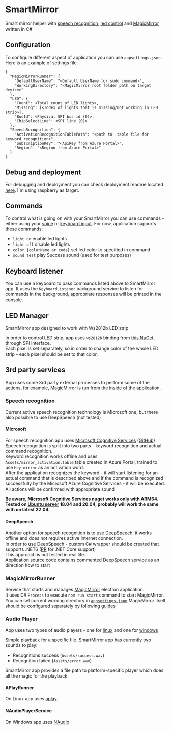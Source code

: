 # SmartMirror

Smart mirror helper with [speech recognition](#speech-recognition), [led control](#led-Manager) and [MagicMirror](#magicmirrorrunner) written in C#

## Configuration

To configure different aspect of application you can use `appsettings.json`.  
Here is an example of settings file
```
{
  "MagicMirrorRunner": {
    "DefaultUserName": "<Default UserName for sudo command>",
    "WorkingDirectory": "<MagicMirror root folder path on target device>"
  },
  "LED": {
    "Count": <Total count of LED lights>,
    "Missing": [<Index of lights that is missing/not working in LED strip>],
    "BusId": <Physical SPI bus id (0)>,
    "ChipSelectLine": <SPI line (0)>
  },
  "SpeechRecognition": {
    "ActivationRecognitionTablePath": "<path to .table file for keyword recognition>",
    "SubscriptionKey": "<ApiKey from Azure Portal>",
    "Region": "<Region from Azure Portal>"
  }
}
```

## Debug and deployment

For debugging and deployment you can check deployment readme located [here](scripts/raspberry_deploy_readme.md). I'm using raspberry as target.

## Commands

To control what is going on with your SmartMirror you can use commands - either using your [voice](#speech-recognition) or [keyboard input](#Keyboard-listener). For now, application supports these commands:

- `light on` enable led lights
- `light off` disable led lights
- `color {colorName or code}` set led color to specified in command
- `sound test` play Success sound (used for test purposes)

## Keyboard listener

You can use a keyboard to pass commands listed above to SmartMirror app. It uses the `KeyboardListener` background service to listen for commands in the background, appropriate responses will be printed in the console.

## LED Manager

SmartMirror app designed to work with Ws2812b LED strip

In order to control LED strip, app uses `ws2812b` binding from [this NuGet](https://www.nuget.org/packages/Iot.Device.Bindings/), through SPI interface.  
Each pixel is set separately, so in order to change color of the whole LED strip - each pixel should be set to that color.

## 3rd party services

App uses some 3rd party external processes to perform some of the actions, for example, MagicMirror is run from the inside of the application.

### Speech recognition

Current active speech recognition technology is Microsoft one, but there also possible to use DeepSpeech (not tested)

#### Microsoft

For speech recognition app uses [Microsoft Cognitive Services](https://docs.microsoft.com/en-us/azure/cognitive-services/speech-service/) ([GitHub](https://github.com/Azure-Samples/cognitive-services-speech-sdk))  
Speech recognition is split into two parts - keyword recognition and actual command recognition.  
Keyword recognition works offline and uses `Assets/mirror_activation.table` table created in Azure Portal, trained to use `Hey mirror` as an activation word.  
After the application recognizes the keyword - it will start listening for an actual command that is described above and if the command is recognized successfully by the Microsoft Azure Cognitive Services - it will be executed.  
All actions will be confirmed with appropriate sound

**Be aware, Microsoft Cognitive Services [nuget](https://www.nuget.org/packages/Microsoft.CognitiveServices.Speech) works only with ARM64. Tested on [Ubuntu server](https://ubuntu.com/download/raspberry-pi) 18.04 and 20.04, probably will work the same with on latest 22.04**

#### DeepSpeech

Another option for speech recognition is to use [DeepSpeech](https://github.com/mozilla/DeepSpeech), it works offline and does not requires active internet connection.  
In order to use DeepSpeech - custom C# wrapper should be created that supports .NET6 ([PR](https://github.com/mozilla/DeepSpeech/pull/3373) for .NET Core support)  
This approach is not tested in real life.  
Application source code contains commented DeepSpeech service as an direction how to start

### MagicMirrorRunner

Service that starts and manages [MagicMirror](https://github.com/MichMich/MagicMirror) electron application.  
It uses C# `Process` to execute `npm run start` command to start MagicMirror.   
You can set current working directory in [`appsettings.json`](#configuration)
MagicMirror itself should be configured separately by following [guides](https://docs.magicmirror.builders/)

### Audio Player

App uses two types of audio players - one for [linux](#aplayrunner) and one for [windows](#naudioplayerservice)

Simple playback for a specific file. SmartMirror app has currently two sounds to play:
- Recognitions success (`Assets/success.wav`)
- Recognition failed (`Assets/error.wav`)

SmartMirror app provides a file path to platform-specific player which does all the magic for the playback.

#### APlayRunner

On Linux app uses [aplay](http://manpages.ubuntu.com/manpages/focal/man1/aplay.1.html).

#### NAudioPlayerService

On Windows app uses [NAudio](https://github.com/naudio/NAudio)